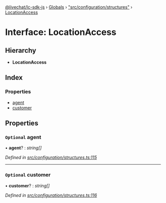 [@livechat/lc-sdk-js](../README.md) › [Globals](../globals.md) › ["src/configuration/structures"](../modules/_src_configuration_structures_.md) › [LocationAccess](_src_configuration_structures_.locationaccess.md)

# Interface: LocationAccess

## Hierarchy

* **LocationAccess**

## Index

### Properties

* [agent](_src_configuration_structures_.locationaccess.md#optional-agent)
* [customer](_src_configuration_structures_.locationaccess.md#optional-customer)

## Properties

### `Optional` agent

• **agent**? : *string[]*

*Defined in [src/configuration/structures.ts:115](https://github.com/livechat/lc-sdk-js/blob/04572ce/src/configuration/structures.ts#L115)*

___

### `Optional` customer

• **customer**? : *string[]*

*Defined in [src/configuration/structures.ts:116](https://github.com/livechat/lc-sdk-js/blob/04572ce/src/configuration/structures.ts#L116)*
